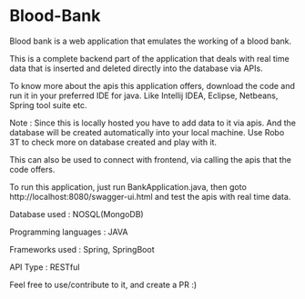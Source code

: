 # Blood-Bank
Blood bank is a web application that emulates the working of a blood bank.

This is a complete backend part of the application that deals with real time data that is inserted and deleted directly into the database via APIs.

To know more about the apis this application offers, download the code and run it in your preferred IDE for java.
Like Intellij IDEA, Eclipse, Netbeans, Spring tool suite etc.

Note : Since this is locally hosted you have to add data to it via apis. And the database will be created automatically into your local machine.
Use Robo 3T to check more on database created and play with it.

This can also be used to connect with frontend, via calling the apis that the code offers.

To run this application, just run BankApplication.java, then goto http://localhost:8080/swagger-ui.html and test the apis with real time data.

Database used : NOSQL(MongoDB)

Programming languages : JAVA

Frameworks used : Spring, SpringBoot

API Type : RESTful

Feel free to use/contribute to it, and create a PR :)
